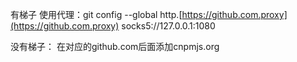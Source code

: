 有梯子
使用代理：git config --global http.[https://github.com.proxy](https://github.com.proxy) socks5://127.0.0.1:1080
 
没有梯子：
在对应的github.com后面添加cnpmjs.org
